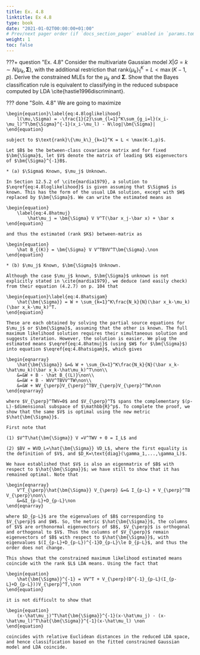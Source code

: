 ```yaml
---
title: Ex. 4.8
linktitle: Ex 4.8
type: book
date: "2021-01-02T00:00:00+01:00"
# Prev/next pager order (if `docs_section_pager` enabled in `params.toml`)
weight: 1
toc: false
---
```


???+ question "Ex. 4.8"
    Consider the multivariate Gaussian model $X|G=k \sim N(\mu_k, \bm{\Sigma})$, with the additional restriction that rank$\{\mu_k\}_1^K = L < \max(K-1,p).$ Derive the constrained MLEs for the $\mu_k$ and $\bm{\Sigma}$. Show that the Bayes classification rule is equivalent to classifying in the reduced subspace computed by LDA \cite{hastie1996discriminant}. 

??? done "Soln. 4.8" 
    We are going to maximize

	\begin{equation}\label{eq:4.8loglikelihood}
		l(\mu,\Sigma) = -\frac{1}{2}\sum_{l=1}^K\sum_{g_i=l}(x_i-\mu_l)^T\bm{\Sigma}^{-1}(x_i-\mu_l) - N\log|\bm{\Sigma}|
	\end{equation}
	
    subject to $\text{rank}\{\mu_k\}_{k=1}^K = L < \max(K-1,p)$.

	Let $B$ be the between-class covariance matrix and for fixed $\bm{\Sigma}$, let $V$ denote the matrix of leading $K$ eigenvectors of $\bm{\Sigma}^{-1}B$.

    * (a) $\Sigma$ Known, $\mu_j$ Unknown.
  
    In Section 12.5.2 of \cite{mardia1979}, a solution to $\eqref{eq:4.8loglikelihood}$ is given assuming that $\Sigma$ is known. This has the form of the usual LDA solution, except with $W$ replaced by $\bm{\Sigma}$. We can write the estimated means as 

    \begin{equation}
		\label{eq:4.8hatmuj}
			\hat\mu_j = \bm{\Sigma} V V^T(\bar x_j-\bar x) + \bar x
    \end{equation}

    and thus the estimated (rank $K$) between-matrix as 
    
    \begin{equation}
        \hat B_{(K)} = \bm{\Sigma} V V^TBVV^T\bm{\Sigma}.\non
    \end{equation}

    * (b) $\mu_j$ Known, $\bm{\Sigma}$ Unknown.

    Although the case $\mu_j$ known, $\bm{\Sigma}$ unknown is not explicitly stated in \cite{mardia1979}, we deduce (and easily check) from their equation (4.2.7) on p. 104 that
 
    \begin{equation}\label{eq:4.8hatsigam}
        \hat{\bm{\Sigma}} = W + \sum_{k=1}^K\frac{N_k}{N}(\bar x_k-\mu_k)(\bar x_k-\mu_k)^T.
    \end{equation}

	These are each obtained by solving the partial source equations for $\mu_j$ or $\bm{\Sigma}$, assuming that the other is known. The full maximum likelihood solution requires their simultaneous solution and suggests iteration. However, the solution is easier. We plug the estimated means $\eqref{eq:4.8hatmuj}$ (using $W$ for $\bm{\Sigma}$) into equation $\eqref{eq:4.8hatsigam}$, which gives

	\begin{eqnarray}
	    \hat{\bm{\Sigma}} &=& W + \sum_{k=1}^K\frac{N_k}{N}(\bar x_k-\hat\mu_k)(\bar x_k-\hat\mu_k)^T\non\\
	    &=&W + B - \hat B_{(L)}\non\\
	    &=&W + B - WVV^TBVV^TW\non\\
	    &=&W + WV_{\perp}V_{\perp}^TBV_{\perp}V_{\perp}^TW\non
	\end{eqnarray}
	
    where $V_{\perp}^TWV=0$ and $V_{\perp}^T$ spans the complementary $(p-L)-$dimensional subspace of $\mathbb{R}^p$. To complete the proof, we show that the same $V$ is optimal using the new metric $\hat{\bm{\Sigma}}$.

	First note that

	(1) $V^T\hat{\bm{\Sigma}} V =V^TWV + 0 = I_L$ and 

	(2) $BV = WVD_L=\hat{\bm{\Sigma}} VD_L$, where the first equality is the definition of $V$, and $D_K=\text{diag}(\gamma_1,...,\gamma_L)$.

	We have established that $V$ is also an eigenmatrix of $B$ with respect to $\hat{\bm{\Sigma}}$; we have still to show that it has remained optimal. Note that
	
    \begin{eqnarray}
	    V^T_{\perp}\hat{\bm{\Sigma}} V_{\perp} &=& I_{p-L} + V_{\perp}^TB V_{\perp}\non\\
	    &=&I_{p-L}+D_{p-L}\non
	\end{eqnarray}
	
    where $D_{p-L}$ are the eigenvalues of $B$ corresponding to $V_{\perp}$ and $W$. So, the metric $\hat{\bm{\Sigma}}$, the columns of $V$ are orthonormal eigenvectors of $B$, $V_{\perp}$ is orthogonal and orthogonal to $V$. Thus the columns of $V_{\perp}$ remain eigenvectors of $B$ with respect to $\hat{\bm{\Sigma}}$, with eigenvalues $(I_{p-L}+D_{p-L})^{-1}D_{p-L}\le D_{p-L}$, and thus the order does not change.

	This shows that the constrained maximum likelihood estimated means coincide with the rank $L$ LDA means. Using the fact that
	
    \begin{equation}
		\hat{\bm{\Sigma}}^{-1} = VV^T + V_{\perp}(D^{-1}_{p-L}(I_{p-L}+D_{p-L}))V_{\perp}^T,\non
	\end{equation}
	
    it is not difficult to show that 
	
    \begin{equation}
		(x-\hat\mu_j)^T\hat{\bm{\Sigma}}^{-1}(x-\hat\mu_j) - (x-\hat\mu_l)^T\hat{\bm{\Sigma}}^{-1}(x-\hat\mu_l) \non
	\end{equation}
	
    coincides with relative Euclidean distances in the reduced LDA space, and hence classification based on the fitted constrained Gaussian model and LDA coincide.